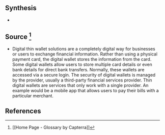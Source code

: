 ## Synthesis
- 
## Source [^1]
- Digital thin wallet solutions are a completely digital way for businesses or users to exchange financial information. Rather than using a physical payment card, the digital wallet stores the information from the card. Some digital wallets allow users to store multiple card details or even bank details for direct bank transfers. Normally, these wallets are accessed via a secure login. The security of digital wallets is managed by the provider, usually a third-party financial services provider. Thin digital wallets are services that only work with a single provider. An example would be a mobile app that allows users to pay their bills with a particular merchant.
## References

[^1]: [[Home Page - Glossary by Capterra]]
